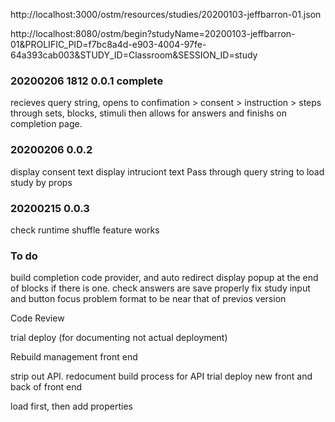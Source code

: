http://localhost:3000/ostm/resources/studies/20200103-jeffbarron-01.json

http://localhost:8080/ostm/begin?studyName=20200103-jeffbarron-01&PROLIFIC_PID=f7bc8a4d-e903-4004-97fe-64a393cab003&STUDY_ID=Classroom&SESSION_ID=study

### 20200206 1812 0.0.1 complete

recieves query string, opens to confimation > consent > instruction > steps through sets, blocks, stimuli then allows for answers and finishs on completion page.

### 20200206 0.0.2

display consent text
display intruciont text
Pass through query string to load study by props

### 20200215 0.0.3

check runtime shuffle feature works

### To do

build completion code provider, and auto redirect
display popup at the end of blocks if there is one.
check answers are save properly
fix study input and button focus problem
format to be near that of previos version

Code Review

trial deploy (for documenting not actual deployment)

Rebuild management front end

strip out API.
redocument build process for API
trial deploy new front and back of front end

load first, then add properties
